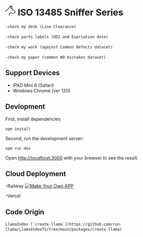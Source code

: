 # ![alt text](public\ball_wh.png) ISO 13485 Sniffer Series 

```
-check my desk (Line Clearance)

-check parts labels (UDI and Expriation date)

-check my work (against Common Defects dataset)

-check my paper (common WO mistakes dataset)
```

## Support Devices
- iPAD Mini 6 (Safari)
- Windows Chrome (ver 120)

## Devlopment

First, install dependencies
```
npm install
```

Second, run the development server:

```
npm run dev
```

Open [http://localhost:3000](http://localhost:3000) with your browser to see the result.

## Cloud Deployment


-Railway
[![Make Your Own APP](https://railway.app/button.svg)](https://railway.app/template/qgg37j?referralCode=ChAPxC)

-Vercel

## Code Origin
```
LlamaIndex [`create-llama`](https://github.com/run-llama/LlamaIndexTS/tree/main/packages/create-llama) 
``````